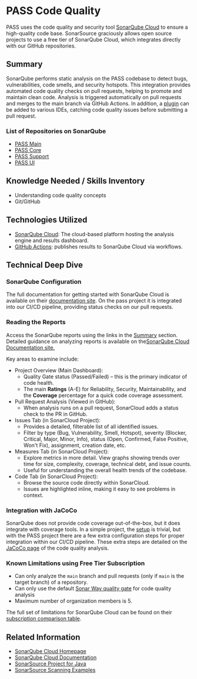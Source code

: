 # PASS Code Quality

PASS uses the code quality and security tool [SonarQube Cloud](https://www.sonarsource.com/products/sonarqube/) to 
ensure a high-quality code base. SonarSource graciously allows open source projects to use a free tier of SonarQube 
Cloud, which integrates directly with our GitHub repositories.

## Summary

SonarQube performs static analysis on the PASS codebase to detect bugs, vulnerabilities, code smells, and security 
hotspots. This integration provides automated code quality checks on pull requests, helping to promote and maintain 
clean code. Analysis is triggered automatically on pull requests and merges to the main branch via GitHub Actions. In 
addition, a [plugin](https://docs.sonarsource.com/sonarqube-for-ide/intellij/) can be added to various IDEs, catching 
code quality issues before submitting a pull request.

### List of Repositories on SonarQube

* [PASS Main](https://sonarcloud.io/project/overview?id=eclipse-pass_main)
* [PASS Core](https://sonarcloud.io/project/overview?id=eclipse-pass_pass-core)
* [PASS Support](https://sonarcloud.io/project/overview?id=eclipse-pass_pass-support)
* [PASS UI](https://sonarcloud.io/project/overview?id=eclipse-pass_pass-ui)

## Knowledge Needed / Skills Inventory

* Understanding code quality concepts
* Git/GitHub

## Technologies Utilized

* [SonarQube Cloud](https://www.sonarsource.com/products/sonarcloud/): The cloud-based platform hosting the analysis 
engine and results dashboard.
* [GitHub Actions](https://docs.github.com/en/actions): publishes results to SonarQube Cloud via workflows.

## Technical Deep Dive

### SonarQube Configuration

The full documentation for getting started with SonarQube Cloud is available on their [documentation site](https://docs.sonarsource.com/sonarqube-cloud/getting-started/sign-up/).
On the pass project it is integrated into our CI/CD pipeline, providing status checks on our pull requests.

### Reading the Reports

Access the SonarQube reports using the links in the [Summary](#list-of-repository-on-sonarqube) section. Detailed 
guidance on analyzing reports is available on the[SonarQube Cloud Documentation site.](https://docs.sonarsource.com/sonarqube-cloud/digging-deeper/overview/)

Key areas to examine include:

* Project Overview (Main Dashboard):
    * Quality Gate status (Passed/Failed) – this is the primary indicator of code health.
    * The main **Ratings** (A-E) for Reliability, Security, Maintainability, and the **Coverage** percentage for
    a quick code coverage assessment.
* Pull Request Analysis (Viewed in GitHub):
    * When analysis runs on a pull request, SonarCloud adds a status check to the PR in GitHub.
* Issues Tab (in SonarCloud Project):
    * Provides a detailed, filterable list of all identified issues.
    * Filter by type (Bug, Vulnerability, Smell, Hotspot), severity (Blocker, Critical, Major, Minor, Info), 
    status (Open, Confirmed, False Positive, Won't Fix), assignment, creation date, etc.
* Measures Tab (in SonarCloud Project):
    * Explore metrics in more detail. View graphs showing trends over time for size, complexity, coverage, technical 
    debt, and issue counts.
    * Useful for understanding the overall health trends of the codebase.
* Code Tab (in SonarCloud Project):
    * Browse the source code directly within SonarCloud.
    * Issues are highlighted inline, making it easy to see problems in context.

### Integration with JaCoCo

SonarQube does not provide code coverage out-of-the-box, but it does integrate with coverage tools. In a simple project,
the [setup](https://docs.sonarsource.com/sonarqube-cloud/enriching/test-coverage/java-test-coverage/)
is trivial, but with the PASS project there are a few extra configuration steps for proper integration within our CI/CD
pipeline. These extra steps are detailed on the [JaCoCo page](jacoco.md) of the code quality analysis.

### Known Limitations using Free Tier Subscription

* Can only analyze the `main` branch and pull requests (only if `main` is the target branch) of a repository.
* Can only use the default [Sonar Way quality gate](https://docs.sonarsource.com/sonarqube-cloud/standards/managing-quality-gates/)
for code quality analysis
* Maximum number of organization members is 5. 

The full set of limitations for SonarQube Cloud can be found on their [subscription comparison table](https://docs.sonarsource.com/sonarqube-cloud/administering-sonarcloud/managing-subscription/subscription-plans/).

## Related Information

* [SonarQube Cloud Homepage](https://www.sonarsource.com/products/sonarqube/)
* [SonarQube Cloud Documentation](https://docs.sonarsource.com/sonarqube-cloud/)
* [SonarSource Project for Java](https://github.com/SonarSource/sonar-java)
* [SonarSource Scanning Examples](https://github.com/SonarSource/sonar-scanning-examples)
